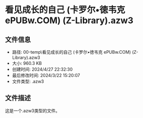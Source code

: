 ﻿# 看见成长的自己 (卡罗尔•徳韦克  ePUBw.COM) (Z-Library).azw3

## 文件信息
- 路径: 00-temp\看见成长的自己 (卡罗尔•徳韦克  ePUBw.COM) (Z-Library).azw3
- 大小: 960.3 KB
- 创建时间: 2024/4/27 22:32:30
- 最后修改时间: 2024/3/22 15:20:07
- 文件类型: .azw3

## 文件描述
这是一个.azw3类型的文件。

